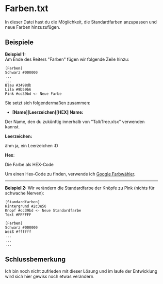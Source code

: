 # Farben.txt

In dieser Datei hast du die Möglichkeit, die Standardfarben anzupassen und neue Farben hinzuzufügen.

## Beispiele

**Beispiel 1:**  
Am Ende des Reiters "Farben" fügen wir folgende Zeile hinzu:

```
[Farben]
Schwarz #000000
...
...
Blau #3498db
Lila #9b59b6
Pink #cc39bd <- Neue Farbe
```

Sie setzt sich folgendermaßen zusammen:

- **[Name][Leerzeichen][HEX]**
  **Name:**

Der Name, den du zukünftig innerhalb von "TalkTree.xlsx" verwenden kannst.

**Leerzeichen:**

ähm ja, ein Leerzeichen :D

**Hex:**

Die Farbe als HEX-Code

Um einen Hex-Code zu finden, verwende ich [Google Farbwähler](https://g.co/kgs/QjsPT6Y).

---

**Beispiel 2:**
Wir verändern die Standardfarbe der Knöpfe zu Pink (nichts für schwache Nerven):

```
[Standardfarben]
Hintergrund #2c3e50
Knopf #cc39bd <- Neue Standardfarbe
Text #FFFFFF

[Farben]
Schwarz #000000
Weiß #ffffff
...
...
...
```

## Schlussbemerkung

Ich bin noch nicht zufrieden mit dieser Lösung und im laufe der Entwicklung wird sich hier gewiss noch etwas verändern.
